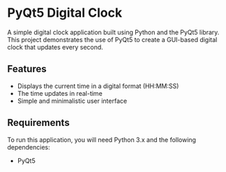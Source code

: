 # PyQt5 Digital Clock

A simple digital clock application built using Python and the PyQt5 library. This project demonstrates the use of PyQt5 to create a GUI-based digital clock that updates every second.

## Features
- Displays the current time in a digital format (HH:MM:SS)
- The time updates in real-time
- Simple and minimalistic user interface


## Requirements

To run this application, you will need Python 3.x and the following dependencies:

- PyQt5

